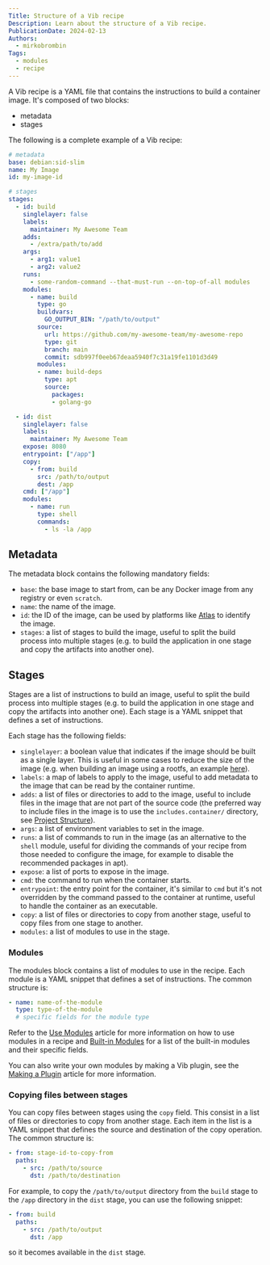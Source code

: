 ```yaml
---
Title: Structure of a Vib recipe
Description: Learn about the structure of a Vib recipe.
PublicationDate: 2024-02-13
Authors:
  - mirkobrombin
Tags:
  - modules
  - recipe
---
```


A Vib recipe is a YAML file that contains the instructions to build a container image. It's composed of two blocks:

- metadata
- stages

The following is a complete example of a Vib recipe:

```yaml
# metadata
base: debian:sid-slim
name: My Image
id: my-image-id

# stages
stages:
  - id: build
    singlelayer: false
    labels:
      maintainer: My Awesome Team
    adds:
      - /extra/path/to/add
    args:
      - arg1: value1
      - arg2: value2
    runs:
      - some-random-command --that-must-run --on-top-of-all modules
    modules:
      - name: build
        type: go
        buildvars:
          GO_OUTPUT_BIN: "/path/to/output"
        source:
          url: https://github.com/my-awesome-team/my-awesome-repo
          type: git
          branch: main
          commit: sdb997f0eeb67deaa5940f7c31a19fe1101d3d49
        modules:
        - name: build-deps
          type: apt
          source:
            packages:
            - golang-go

  - id: dist
    singlelayer: false
    labels:
      maintainer: My Awesome Team
    expose: 8080
    entrypoint: ["/app"]
    copy:
      - from: build
        src: /path/to/output
        dest: /app
    cmd: ["/app"]
    modules:
      - name: run
        type: shell
        commands:
          - ls -la /app
```

## Metadata

The metadata block contains the following mandatory fields:

- `base`: the base image to start from, can be any Docker image from any registry or even `scratch`.
- `name`: the name of the image.
- `id`: the ID of the image, can be used by platforms like [Atlas](https://images.vanillaos.org/#/) to identify the image.
- `stages`: a list of stages to build the image, useful to split the build process into multiple stages (e.g. to build the application in one stage and copy the artifacts into another one).


## Stages

Stages are a list of instructions to build an image, useful to split the build process into multiple stages (e.g. to build the application in one stage and copy the artifacts into another one). Each stage is a YAML snippet that defines a set of instructions. 

Each stage has the following fields:

- `singlelayer`: a boolean value that indicates if the image should be built as a single layer. This is useful in some cases to reduce the size of the image (e.g. when building an image using a rootfs, an example [here](https://github.com/Vanilla-OS/pico-image/blob/5b0e064677f78f6e89d619dcb4df4e585bef378f/recipe.yml)).
- `labels`: a map of labels to apply to the image, useful to add metadata to the image that can be read by the container runtime.
- `adds`: a list of files or directories to add to the image, useful to include files in the image that are not part of the source code (the preferred way to include files in the image is to use the `includes.container/` directory, see [Project Structure](/docs/articles/en/project-structure)).
- `args`: a list of environment variables to set in the image.
- `runs`: a list of commands to run in the image (as an alternative to the `shell` module, useful for dividing the commands of your recipe from those needed to configure the image, for example to disable the recommended packages in apt).
- `expose`: a list of ports to expose in the image.
- `cmd`: the command to run when the container starts.
- `entrypoint`: the entry point for the container, it's similar to `cmd` but it's not overridden by the command passed to the container at runtime, useful to handle the container as an executable.
- `copy`: a list of files or directories to copy from another stage, useful to copy files from one stage to another.
- `modules`: a list of modules to use in the stage.

### Modules

The modules block contains a list of modules to use in the recipe. Each module is a YAML snippet that defines a set of instructions. The common structure is:

```yaml
- name: name-of-the-module
  type: type-of-the-module
  # specific fields for the module type
```

Refer to the [Use Modules](/vib/en/use-modules) article for more information on how to use modules in a recipe and [Built-in Modules](/vib/en/built-in-modules) for a list of the built-in modules and their specific fields.

You can also write your own modules by making a Vib plugin, see the [Making a Plugin](/vib/en/making-plugin) article for more information.

### Copying files between stages

You can copy files between stages using the `copy` field. This consist in a list of files or directories to copy from another stage. Each item in the list is a YAML snippet that defines the source and destination of the copy operation. The common structure is:

```yaml
- from: stage-id-to-copy-from
  paths:
    - src: /path/to/source
      dst: /path/to/destination
```

For example, to copy the `/path/to/output` directory from the `build` stage to the `/app` directory in the `dist` stage, you can use the following snippet:

```yaml
- from: build
  paths:
    - src: /path/to/output
      dst: /app
```

so it becomes available in the `dist` stage.
